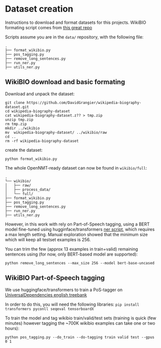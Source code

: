 # Dataset creation

Instructions to download and format datasets for this projects.
WikiBIO formating script comes from [this great repo](https://github.com/tyliupku/wiki2bio/blob/master/preprocess.py)

Scripts assume you are in the `data/` repository, with the following file:

```
.
├── format_wikibio.py
├── pos_tagging.py        
├── remove_long_sentences.py        
├── run_ner.py        
├── utils_ner.py        
```

## WikiBIO download and basic formating

Download and unpack the dataset:

```
git clone https://github.com/DavidGrangier/wikipedia-biography-dataset.git
cd wikipedia-biography-dataset
cat wikipedia-biography-dataset.z?? > tmp.zip
unzip tmp.zip
rm tmp.zip
mkdir ../wikibio
mv  wikipedia-biography-dataset/ ../wikibio/raw
cd ..
rm -rf wikipedia-biography-dataset
```

create the dataset:

```
python format_wikibio.py
```

The whole OpenNMT-ready dataset can now be found in `wikibio/full`:
```
.
└── wikibio/
│   ├── raw/
│   ├── process_data/
│   └── full/
├── format_wikibio.py
├── pos_tagging.py        
├── remove_long_sentences.py        
├── run_ner.py        
├── utils_ner.py        
```

However, in this work with rely on Part-of-Speech tagging, using a BERT model fine-tuned using hugginface/transformers [ner script](https://github.com/huggingface/transformers/tree/master/examples/ner), which requires a max length setting. Manual exploration showed that the minimum size which will keep all testset examples is 256.

You can trim the few (approx 13 examples in train+valid) remaining sentences using (for now, only BERT-based model are supported):

```
python remove_long_sentences --max_size 256 --model bert-base-uncased
```


## WikiBIO Part-of-Speech tagging

We use huggingface/transformers to train a PoS-tagger on [UniversalDependencies english treebank](https://github.com/UniversalDependencies/UD_English-ParTUT)

In order to do this, you will need the following libraries: `pip install transformers pyconll seqeval tensorboardX`

To train the model and tag wikibio train/valid/test sets (training is quick (few minutes) however tagging the ~700K wikibio examples can take one or two hours):

```
python pos_tagging.py --do_train --do-tagging train valid test --gpus 0 1
```